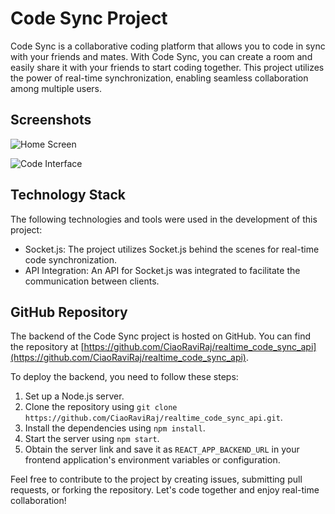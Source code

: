 # Code Sync Project

Code Sync is a collaborative coding platform that allows you to code in sync with your friends and mates. With Code Sync, you can create a room and easily share it with your friends to start coding together. This project utilizes the power of real-time synchronization, enabling seamless collaboration among multiple users.

## Screenshots

![Home Screen](https://i.ibb.co/2n2xCJJ/Screenshot-2023-06-19-at-13-28-40.png)

![Code Interface](https://i.ibb.co/ZgN13zm/Screenshot-2023-06-19-at-13-30-10.png)

## Technology Stack

The following technologies and tools were used in the development of this project:

- Socket.js: The project utilizes Socket.js behind the scenes for real-time code synchronization.
- API Integration: An API for Socket.js was integrated to facilitate the communication between clients.

## GitHub Repository

The backend of the Code Sync project is hosted on GitHub. You can find the repository at [https://github.com/CiaoRaviRaj/realtime_code_sync_api](https://github.com/CiaoRaviRaj/realtime_code_sync_api).

To deploy the backend, you need to follow these steps:

1. Set up a Node.js server.
2. Clone the repository using `git clone https://github.com/CiaoRaviRaj/realtime_code_sync_api.git`.
3. Install the dependencies using `npm install`.
4. Start the server using `npm start`.
5. Obtain the server link and save it as `REACT_APP_BACKEND_URL` in your frontend application's environment variables or configuration.

Feel free to contribute to the project by creating issues, submitting pull requests, or forking the repository. Let's code together and enjoy real-time collaboration!
